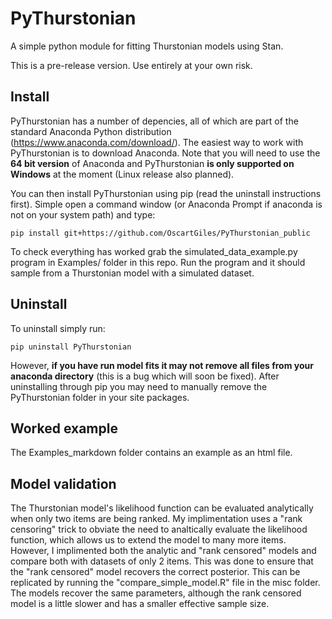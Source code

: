 # PyThurstonian
A simple python module for fitting Thurstonian models using Stan. 

This is a pre-release version. Use entirely at your own risk. 

## Install
PyThurstonian has a number of depencies, all of which are part of the standard Anaconda Python distribution (https://www.anaconda.com/download/). The easiest way to work with PyThurstonian is to download Anaconda. Note that you will need to use the **64 bit version** of Anaconda and PyThurstonian **is only supported on Windows** at the moment (Linux release also planned). 

You can then install PyThurstonian using pip (read the uninstall instructions first). Simple open a command window (or Anaconda Prompt if anaconda is not on your system path) and type:

```
pip install git+https://github.com/OscartGiles/PyThurstonian_public
```

To check everything has worked grab the  simulated_data_example.py program in Examples/ folder in this repo. Run the program and it should sample from a Thurstonian model with a simulated dataset. 

## Uninstall
To uninstall simply run: 

```
pip uninstall PyThurstonian
```

However, **if you have run model fits it may not remove all files from your anaconda directory** (this is a bug which will soon be fixed). After uninstalling through pip you may need to manually remove the PyThurstonian folder in your site packages. 

## Worked example
The Examples_markdown folder contains an example as an html file. 

## Model validation

The Thurstonian model's likelihood function can be evaluated analytically when only two items are being ranked. My implimentation uses a "rank censoring" trick to obviate the need to analtically evaluate the likelihood function, which allows us to extend the model to many more items. However, I implimented both the analytic and "rank censored" models and compare both with datasets of only 2 items. This was done to ensure that the "rank censored" model recovers the correct posterior. This can be replicated by running the "compare_simple_model.R" file in the misc folder. The models recover the same parameters, although the rank censored model is a little slower and has a smaller effective sample size. 
